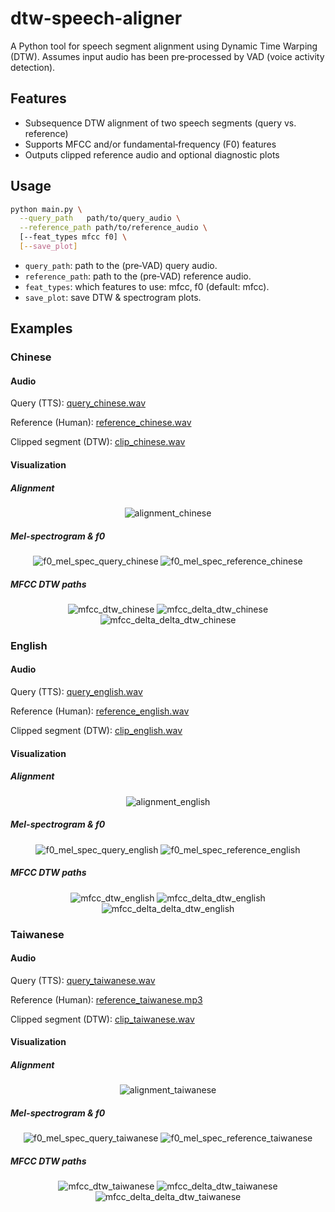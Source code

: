 # dtw-speech-aligner
A Python tool for speech segment alignment using Dynamic Time Warping (DTW). 
Assumes input audio has been pre‑processed by VAD (voice activity detection).
## Features
- Subsequence DTW alignment of two speech segments (query vs. reference) 
- Supports MFCC and/or fundamental‑frequency (F0) features  
- Outputs clipped reference audio and optional diagnostic plots
## Usage
```bash
python main.py \
  --query_path   path/to/query_audio \
  --reference_path path/to/reference_audio \
  [--feat_types mfcc f0] \
  [--save_plot]
```
- `query_path`: path to the (pre‑VAD) query audio.
- `reference_path`: path to the (pre‑VAD) reference audio.
- `feat_types`: which features to use: mfcc, f0 (default: mfcc).
- `save_plot`: save DTW & spectrogram plots.
## Examples
### Chinese
#### Audio
Query (TTS): [query_chinese.wav](https://github.com/SXKA/dtw-speech-aligner/blob/main/audio/query_chinese.wav)

Reference (Human): [reference_chinese.wav](https://github.com/SXKA/dtw-speech-aligner/blob/main/audio/reference_chinese.wav)

Clipped segment (DTW): [clip_chinese.wav](https://github.com/SXKA/dtw-speech-aligner/blob/main/audio/clip_chinese.wav)
#### Visualization
##### Alignment
<div align="center">
  <img src="https://github.com/SXKA/dtw-speech-aligner/blob/main/png/alignment_chinese.png" alt="alignment_chinese"/>
</div>

##### Mel-spectrogram & f0
<div align="center">
  <img src="https://github.com/SXKA/dtw-speech-aligner/blob/main/png/f0_mel_spec_query_chinese.png" alt="f0_mel_spec_query_chinese"/>
  <img src="https://github.com/SXKA/dtw-speech-aligner/blob/main/png/f0_mel_spec_reference_chinese.png" alt="f0_mel_spec_reference_chinese"/>
</div>

##### MFCC DTW paths
<div align="center">
  <img src="https://github.com/SXKA/dtw-speech-aligner/blob/main/png/mfcc_dtw_chinese.png" alt="mfcc_dtw_chinese"/>
  <img src="https://github.com/SXKA/dtw-speech-aligner/blob/main/png/mfcc_delta_dtw_chinese.png" alt="mfcc_delta_dtw_chinese"/>
  <img src="https://github.com/SXKA/dtw-speech-aligner/blob/main/png/mfcc_delta_delta_dtw_chinese.png" alt="mfcc_delta_delta_dtw_chinese"/>
</div>

### English
#### Audio
Query (TTS): [query_english.wav](https://github.com/SXKA/dtw-speech-aligner/blob/main/audio/query_english.wav)

Reference (Human): [reference_english.wav](https://github.com/SXKA/dtw-speech-aligner/blob/main/audio/reference_english.wav)

Clipped segment (DTW): [clip_english.wav](https://github.com/SXKA/dtw-speech-aligner/blob/main/audio/clip_english.wav)
#### Visualization
##### Alignment
<div align="center">
  <img src="https://github.com/SXKA/dtw-speech-aligner/blob/main/png/alignment_english.png" alt="alignment_english"/>
</div>

##### Mel-spectrogram & f0
<div align="center">
  <img src="https://github.com/SXKA/dtw-speech-aligner/blob/main/png/f0_mel_spec_query_english.png" alt="f0_mel_spec_query_english"/>
  <img src="https://github.com/SXKA/dtw-speech-aligner/blob/main/png/f0_mel_spec_reference_english.png" alt="f0_mel_spec_reference_english"/>
</div>

##### MFCC DTW paths
<div align="center">
  <img src="https://github.com/SXKA/dtw-speech-aligner/blob/main/png/mfcc_dtw_english.png" alt="mfcc_dtw_english"/>
  <img src="https://github.com/SXKA/dtw-speech-aligner/blob/main/png/mfcc_delta_dtw_english.png" alt="mfcc_delta_dtw_english"/>
  <img src="https://github.com/SXKA/dtw-speech-aligner/blob/main/png/mfcc_delta_delta_dtw_english.png" alt="mfcc_delta_delta_dtw_english"/>
</div>

### Taiwanese
#### Audio
Query (TTS): [query_taiwanese.wav](https://github.com/SXKA/dtw-speech-aligner/blob/main/audio/query_taiwanese.wav)

Reference (Human): [reference_taiwanese.mp3](https://github.com/SXKA/dtw-speech-aligner/blob/main/audio/reference_taiwanese.mp3)

Clipped segment (DTW): [clip_taiwanese.wav](https://github.com/SXKA/dtw-speech-aligner/blob/main/audio/clip_taiwanese.wav)
#### Visualization
##### Alignment
<div align="center">
  <img src="https://github.com/SXKA/dtw-speech-aligner/blob/main/png/alignment_taiwanese.png" alt="alignment_taiwanese"/>
</div>

##### Mel-spectrogram & f0
<div align="center">
  <img src="https://github.com/SXKA/dtw-speech-aligner/blob/main/png/f0_mel_spec_query_taiwanese.png" alt="f0_mel_spec_query_taiwanese"/>
  <img src="https://github.com/SXKA/dtw-speech-aligner/blob/main/png/f0_mel_spec_reference_taiwanese.png" alt="f0_mel_spec_reference_taiwanese"/>
</div>

##### MFCC DTW paths
<div align="center">
  <img src="https://github.com/SXKA/dtw-speech-aligner/blob/main/png/mfcc_dtw_taiwanese.png" alt="mfcc_dtw_taiwanese"/>
  <img src="https://github.com/SXKA/dtw-speech-aligner/blob/main/png/mfcc_delta_dtw_taiwanese.png" alt="mfcc_delta_dtw_taiwanese"/>
  <img src="https://github.com/SXKA/dtw-speech-aligner/blob/main/png/mfcc_delta_delta_dtw_taiwanese.png" alt="mfcc_delta_delta_dtw_taiwanese"/>
</div>

